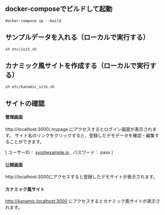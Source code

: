 ## docker-composeでビルドして起動
```
docker-compose up --build
```

## サンプルデータを入れる（ローカルで実行する）
```
sh etc/init.sh
```

## カナミック風サイトを作成する（ローカルで実行する）
```
sh etc/kanamic_site.sh
```

## サイトの確認

#### 管理画面
http://localhost:3000/.mypage にアクセスするとログイン画面が表示されます。
サイト名のリンクをクリックすると、登録したデモデータを確認・編集することができます。

[ ユーザーID： sys@example.jp , パスワード： pass ]

#### 公開画面
http://localhost:3000にアクセスすると登録したデモサイトが表示されます。

#### カナミック風サイト
http://kanamic.localhost:3000 にアクセスするとカナミック風サイトが表示されます。
